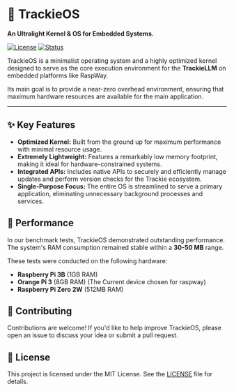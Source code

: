 # 🚀 TrackieOS

**An Ultralight Kernel & OS for Embedded Systems.**

[![License](https://img.shields.io/badge/license-MIT-blue.svg)](LICENSE.md)
[![Status](https://img.shields.io/badge/status-in%20development-yellow.svg)]()

TrackieOS is a minimalist operating system and a highly optimized kernel designed to serve as the core execution environment for the **TrackieLLM** on embedded platforms like RaspWay.

Its main goal is to provide a near-zero overhead environment, ensuring that maximum hardware resources are available for the main application.

---

## ✨ Key Features

-   **Optimized Kernel:** Built from the ground up for maximum performance with minimal resource usage.
-   **Extremely Lightweight:** Features a remarkably low memory footprint, making it ideal for hardware-constrained systems.
-   **Integrated APIs:** Includes native APIs to securely and efficiently manage updates and perform version checks for the Trackie ecosystem.
-   **Single-Purpose Focus:** The entire OS is streamlined to serve a primary application, eliminating unnecessary background processes and services.

## 🚀 Performance

In our benchmark tests, TrackieOS demonstrated outstanding performance. The system's RAM consumption remained stable within a **30-50 MB** range.

These tests were conducted on the following hardware:
-   **Raspberry Pi 3B** (1GB RAM)
-   **Orange Pi 3** (8GB RAM) (The Current device chosen for raspway)
-   **Raspberry Pi Zero 2W** (512MB RAM)



## 🤝 Contributing

Contributions are welcome! If you'd like to help improve TrackieOS, please open an issue to discuss your idea or submit a pull request.

## 📄 License

This project is licensed under the MIT License. See the [LICENSE](LICENSE) file for details.
